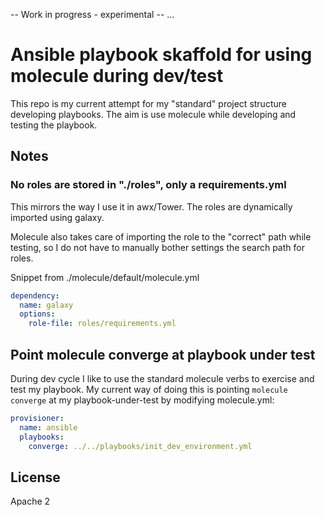-- Work in progress - experimental -- ...

# Ansible playbook skaffold for using molecule during dev/test

This repo is my current attempt for my "standard" project structure developing playbooks. The aim is use molecule while developing and testing the playbook.

## Notes

### No roles are stored in "./roles", only a requirements.yml

This mirrors the way I use it in awx/Tower. The roles are dynamically imported using galaxy. 

Molecule also takes care of importing the role to the "correct" path while testing, so I do not have to manually bother settings the search path for roles.

Snippet from ./molecule/default/molecule.yml
```yaml
dependency:
  name: galaxy
  options:
    role-file: roles/requirements.yml
```


## Point molecule converge at playbook under test

During dev cycle I like to use the standard molecule verbs to exercise and test my playbook. My current way of doing this is pointing ```molecule converge``` at my playbook-under-test by modifying molecule.yml:

```yaml
provisioner:
  name: ansible
  playbooks:
    converge: ../../playbooks/init_dev_environment.yml
```

## License

Apache 2